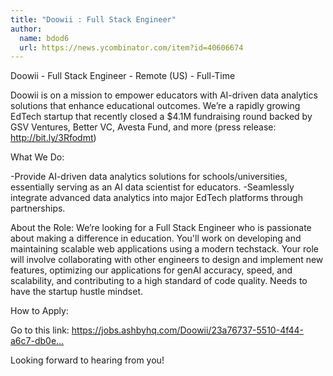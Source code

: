 ```yaml
---
title: "Doowii : Full Stack Engineer"
author:
  name: bdod6
  url: https://news.ycombinator.com/item?id=40606674
---
```

Doowii - Full Stack Engineer - Remote (US) - Full-Time

Doowii is on a mission to empower educators with AI-driven data analytics solutions that enhance educational outcomes. We’re a rapidly growing EdTech startup that recently closed a $4.1M fundraising round backed by GSV Ventures, Better VC, Avesta Fund, and more (press release: <a href="http:&#x2F;&#x2F;bit.ly&#x2F;3Rfodmt" rel="nofollow">http:&#x2F;&#x2F;bit.ly&#x2F;3Rfodmt</a>)

What We Do:

-Provide AI-driven data analytics solutions for schools&#x2F;universities, essentially serving as an AI data scientist for educators.
-Seamlessly integrate advanced data analytics into major EdTech platforms through partnerships.

About the Role:
We’re looking for a Full Stack Engineer who is passionate about making a difference in education. You&#x27;ll work on developing and maintaining scalable web applications using a modern techstack. Your role will involve collaborating with other engineers to design and implement new features, optimizing our applications for genAI accuracy, speed, and scalability, and contributing to a high standard of code quality. Needs to have the startup hustle mindset.

How to Apply:

Go to this link: <a href="https:&#x2F;&#x2F;jobs.ashbyhq.com&#x2F;Doowii&#x2F;23a76737-5510-4f44-a6c7-db0e8ddfaffc">https:&#x2F;&#x2F;jobs.ashbyhq.com&#x2F;Doowii&#x2F;23a76737-5510-4f44-a6c7-db0e...</a>

Looking forward to hearing from you!
